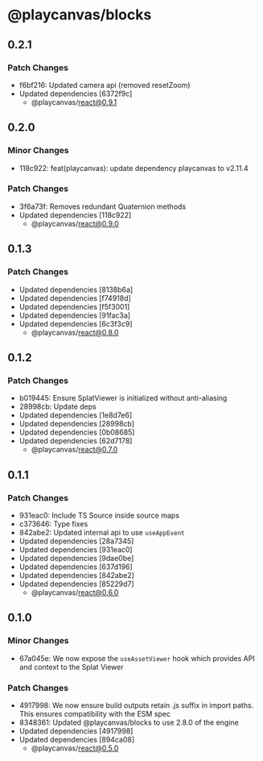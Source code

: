 # @playcanvas/blocks

## 0.2.1

### Patch Changes

- f6bf216: Updated camera api (removed resetZoom)
- Updated dependencies [6372f9c]
  - @playcanvas/react@0.9.1

## 0.2.0

### Minor Changes

- 118c922: feat(playcanvas): update dependency playcanvas to v2.11.4

### Patch Changes

- 3f6a73f: Removes redundant Quaternion methods
- Updated dependencies [118c922]
  - @playcanvas/react@0.9.0

## 0.1.3

### Patch Changes

- Updated dependencies [8138b6a]
- Updated dependencies [f74918d]
- Updated dependencies [f5f3001]
- Updated dependencies [91fac3a]
- Updated dependencies [6c3f3c9]
  - @playcanvas/react@0.8.0

## 0.1.2

### Patch Changes

- b019445: Ensure SplatViewer is initialized without anti-aliasing
- 28998cb: Update deps
- Updated dependencies [1e8d7e6]
- Updated dependencies [28998cb]
- Updated dependencies [0b08685]
- Updated dependencies [62d7178]
  - @playcanvas/react@0.7.0

## 0.1.1

### Patch Changes

- 931eac0: Include TS Source inside source maps
- c373646: Type fixes
- 842abe2: Updated internal api to use `useAppEvent`
- Updated dependencies [28a7345]
- Updated dependencies [931eac0]
- Updated dependencies [9dae0be]
- Updated dependencies [637d196]
- Updated dependencies [842abe2]
- Updated dependencies [85229d7]
  - @playcanvas/react@0.6.0

## 0.1.0

### Minor Changes

- 67a045e: We now expose the `useAssetViewer` hook which provides API and context to the Splat Viewer

### Patch Changes

- 4917998: We now ensure build outputs retain .js suffix in import paths. This ensures compatibility with the ESM spec
- 8348361: Updated @playcanvas/blocks to use 2.8.0 of the engine
- Updated dependencies [4917998]
- Updated dependencies [894ca08]
  - @playcanvas/react@0.5.0
